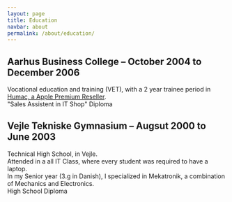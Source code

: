 ```yaml
---
layout: page
title: Education
navbar: about
permalink: /about/education/
---
```


## Aarhus Business College – October 2004 to December 2006
Vocational education and training (VET), with a 2 year trainee period in [Humac, a Apple Premium Reseller](/about/experience/#humac-as--january-2009-to-august-2013).  
"Sales Assistent in IT Shop" Diploma

## Vejle Tekniske Gymnasium – Augsut 2000 to June 2003
Technical High School, in Vejle.  
Attended in a all IT Class, where every student was required to have a laptop.  
In my Senior year (3.g in Danish), I specialized in Mekatronik, a combination of Mechanics and Electronics.  
High School Diploma